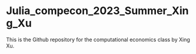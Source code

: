 # Julia_compecon_2023_Summer_Xing_Xu
 This is the Github repository for the computational economics class by Xing Xu.
